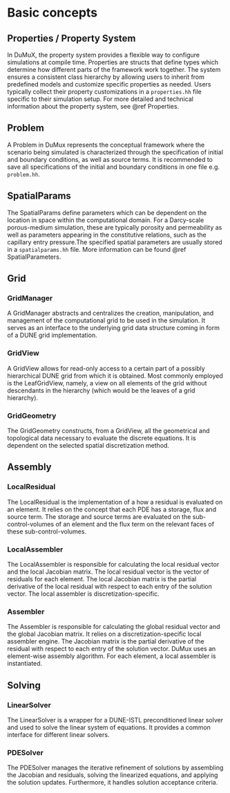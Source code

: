 # Basic concepts

## Properties / Property System
In DuMuX, the property system provides a flexible way to configure simulations at compile time. Properties are structs that define types which determine how different parts of the framework work together. The system ensures a consistent class hierarchy by allowing users to inherit from predefined models and customize specific properties as needed.
Users typically collect their property customizations in a `properties.hh` file specific to their simulation setup. For more detailed and technical information about the property system, see @ref Properties.

## Problem
A Problem in DuMux represents the conceptual framework where the scenario being simulated is characterized through the specification of initial and boundary conditions, as well as source terms. It is recommended to save all specifications of the initial and boundary conditions in one file e.g. `problem.hh`.

## SpatialParams
The SpatialParams define parameters which can be dependent on the location in space within the computational domain. For a Darcy-scale porous-medium simulation, these are typically porosity and permeability as well as parameters appearing in the constitutive relations, such as the capillary entry pressure.The specified spatial parameters are usually stored in a `spatialparams.hh` file. More information can be found @ref SpatialParameters.

## Grid
### GridManager
A GridManager abstracts and centralizes the creation, manipulation, and management of the computational grid to be used in the simulation. It serves as an interface to the underlying grid data structure coming in form of a DUNE grid implementation.

### GridView
A GridView allows for read-only access to a certain part of a possibly hierarchical DUNE grid from which it is obtained. Most commonly employed is the LeafGridView, namely, a view on all elements of the grid without descendants in the hierarchy (which would be the leaves of a grid hierarchy).


### GridGeometry
The GridGeometry constructs, from a GridView, all the geometrical and topological data necessary to evaluate the discrete equations. It is dependent on the selected spatial discretization method.

## Assembly

### LocalResidual
The LocalResidual is the implementation of a how a residual is evaluated on an element. It relies on the concept that each PDE has a storage, flux and source term. The storage and source terms are evaluated on the sub-control-volumes of an element and the flux term on the relevant faces of these sub-control-volumes.

### LocalAssembler
The LocalAssembler is responsible for calculating the local residual vector and the local Jacobian matrix. The local residual vector is the vector of residuals for each element. The local Jacobian matrix is the partial derivative of the local residual with respect to each entry of the solution vector. The local assembler is discretization-specific.

### Assembler
The Assembler is responsible for calculating the global residual vector and the global Jacobian matrix. It relies on a discretization-specific local assembler engine. The Jacobian matrix is the partial derivative of the residual with respect to each entry of the solution vector. DuMux uses an element-wise assembly algorithm. For each element, a local assembler is instantiated.

## Solving

### LinearSolver
The LinearSolver is a wrapper for a DUNE-ISTL preconditioned linear solver and used to solve the linear system of equations. It provides a common interface for different linear solvers.

### PDESolver
The PDESolver manages the iterative refinement of solutions by assembling the Jacobian and residuals, solving the linearized equations, and applying the solution updates. Furthermore, it handles solution acceptance criteria.
